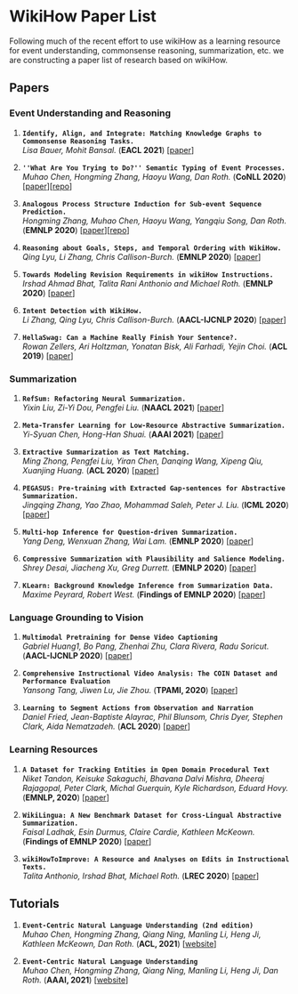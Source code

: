 # WikiHow Paper List
Following much of the recent effort to use wikiHow as a learning resource for event understanding, commonsense reasoning, summarization, etc. we are constructing a paper list of research based on wikiHow.  


## Papers

### Event Understanding and Reasoning

1. **``Identify, Align, and Integrate: Matching Knowledge Graphs to Commonsense Reasoning Tasks.``**  
*Lisa Bauer, Mohit Bansal.* (**EACL 2021**) \[[paper](https://arxiv.org/pdf/2104.10193.pdf)\]  

1. **``''What Are You Trying to Do?'' Semantic Typing of Event Processes.``**  
*Muhao Chen, Hongming Zhang, Haoyu Wang, Dan Roth.* (**CoNLL 2020**) \[[paper](https://arxiv.org/abs/2010.06724)\]\[[repo](http://cogcomp.org/page/publication_view/915)\]

1. **``Analogous Process Structure Induction for Sub-event Sequence Prediction.``**  
*Hongming Zhang, Muhao Chen, Haoyu Wang, Yangqiu Song, Dan Roth.* (**EMNLP 2020**) \[[paper](https://arxiv.org/abs/2010.08525)\]\[[repo](http://cogcomp.org/page/publication_view/910)\]

1. **``Reasoning about Goals, Steps, and Temporal Ordering with WikiHow.``**  
*Qing Lyu, Li Zhang, Chris Callison-Burch.* (**EMNLP 2020**) \[[paper](https://www.cis.upenn.edu/~ccb/publications/reasoning-about-goals-with-wikihow.pdf)\]

1. **``Towards Modeling Revision Requirements in wikiHow Instructions.``**  
*Irshad Ahmad Bhat, Talita Rani Anthonio and Michael Roth.* (**EMNLP 2020**) \[[paper](https://www.aclweb.org/anthology/2020.emnlp-main.675.pdf)\]

1. **``Intent Detection with WikiHow.``**  
*Li Zhang, Qing Lyu, Chris Callison-Burch.* (**AACL-IJCNLP 2020**) \[[paper](https://www.cis.upenn.edu/~ccb/publications/intent-detection-with-wikihow.pdf)\]

1. **``HellaSwag: Can a Machine Really Finish Your Sentence?.``**  
*Rowan Zellers, Ari Holtzman, Yonatan Bisk, Ali Farhadi, Yejin Choi.* (**ACL 2019**) \[[paper](https://arxiv.org/pdf/1905.07830.pdf)\]

### Summarization

1. **``RefSum: Refactoring Neural Summarization.``**  
*Yixin Liu, Zi-Yi Dou, Pengfei Liu.* (**NAACL 2021**) \[[paper](https://arxiv.org/pdf/2104.07210.pdf)]

1. **``Meta-Transfer Learning for Low-Resource Abstractive Summarization.``**  
*Yi-Syuan Chen, Hong-Han Shuai.* (**AAAI 2021**) \[[paper](https://arxiv.org/pdf/2102.09397.pdf)]

1. **``Extractive Summarization as Text Matching.``**  
*Ming Zhong, Pengfei Liu, Yiran Chen, Danqing Wang, Xipeng Qiu, Xuanjing Huang.* (**ACL 2020**) \[[paper](https://arxiv.org/abs/2004.08795)\]

1. **``PEGASUS: Pre-training with Extracted Gap-sentences for Abstractive Summarization.``**  
*Jingqing Zhang, Yao Zhao, Mohammad Saleh, Peter J. Liu.* (**ICML 2020**) \[[paper](https://arxiv.org/pdf/1912.08777.pdf)\]

1. **``Multi-hop Inference for Question-driven Summarization.``**  
*Yang Deng, Wenxuan Zhang, Wai Lam.* (**EMNLP 2020**) \[[paper](https://arxiv.org/abs/2010.03738)\]

1. **``Compressive Summarization with Plausibility and Salience Modeling.``**  
*Shrey Desai, Jiacheng Xu, Greg Durrett.* (**EMNLP 2020**) \[[paper](https://arxiv.org/pdf/2010.07886.pdf)\]

1. **``KLearn: Background Knowledge Inference from Summarization Data.``**  
*Maxime Peyrard, Robert West.* (**Findings of EMNLP 2020**) \[[paper](https://arxiv.org/abs/2010.06213)\]


### Language Grounding to Vision

1. **``Multimodal Pretraining for Dense Video Captioning``**  
*Gabriel Huang1, Bo Pang, Zhenhai Zhu, Clara Rivera, Radu Soricut.* (**AACL-IJCNLP 2020**) \[[paper](https://arxiv.org/pdf/2011.11760.pdf)\]

1. **``Comprehensive Instructional Video Analysis: The COIN Dataset and Performance Evaluation``**  
*Yansong Tang, Jiwen Lu, Jie Zhou.* (**TPAMI, 2020**) \[[paper](https://arxiv.org/pdf/2003.09392.pdf)\]

1. **``Learning to Segment Actions from Observation and Narration``**  
*Daniel Fried, Jean-Baptiste Alayrac, Phil Blunsom, Chris Dyer, Stephen Clark, Aida Nematzadeh.* (**ACL 2020**) \[[paper](https://arxiv.org/pdf/2005.03684.pdf)\]

### Learning Resources

1. **``A Dataset for Tracking Entities in Open Domain Procedural Text``**  
*Niket Tandon, Keisuke Sakaguchi, Bhavana Dalvi Mishra, Dheeraj Rajagopal, Peter Clark, Michal Guerquin, Kyle Richardson, Eduard Hovy.* (**EMNLP, 2020**) \[[paper](https://arxiv.org/pdf/2011.08092.pdf)\]

1. **``WikiLingua: A New Benchmark Dataset for Cross-Lingual Abstractive Summarization.``**  
*Faisal Ladhak, Esin Durmus, Claire Cardie, Kathleen McKeown.* (**Findings of EMNLP 2020**) \[[paper](https://arxiv.org/abs/2010.03093)\]

1. **``wikiHowToImprove: A Resource and Analyses on Edits in Instructional Texts.``**  
*Talita Anthonio, Irshad Bhat, Michael Roth.* (**LREC 2020**) \[[paper](https://www.aclweb.org/anthology/2020.lrec-1.702/)\]

## Tutorials
1. **``Event-Centric Natural Language Understanding (2nd edition)``**  
*Muhao Chen, Hongming Zhang, Qiang Ning, Manling Li, Heng Ji, Kathleen McKeown, Dan Roth.* (**ACL, 2021**) \[[website](https://2021.aclweb.org/tutorials/program/)\]

1. **``Event-Centric Natural Language Understanding``**  
*Muhao Chen, Hongming Zhang, Qiang Ning, Manling Li, Heng Ji, Dan Roth.* (**AAAI, 2021**) \[[website](https://cogcomp.seas.upenn.edu/page/tutorial.202102/)\]
